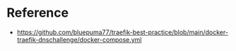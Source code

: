 # Reference
- https://github.com/bluepuma77/traefik-best-practice/blob/main/docker-traefik-dnschallenge/docker-compose.yml
